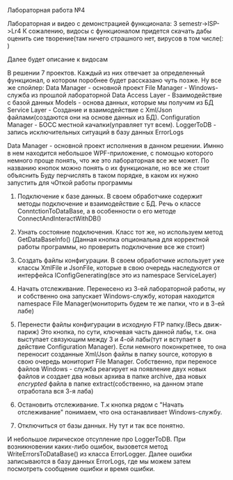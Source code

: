 Лабораторная работа №4 

Лабораторная и видео с демонстрацией функционала: 3 semestr->ISP->Lr4
К сожалению, видосы с функционалом придется скачать дабы оценить сие творение(там ничего страшного нет, вирусов в том числе(: )

Далее будет описание к видосам

В решении 7 проектов. Каждый из них отвечает за определенный функционал, о котором поробнее будет рассказано чуть позже. 
  Ну все же спойлер:
    Data Manager - основной проект
    File Manager - Windows-служба из прошлой лабораторной
    Data Access Layer - Взаимодействие с базой данных
    Models - основа данных, которые мы получим из БД
    Service Layer - Создание и взаимодействие с Xml/Json файлами(создаются они на основе данных из БД).
    Configuration Manager - БОСС местной качалки(управляет тут всем).
    LoggerToDB - запись исключительных ситуаций в базу данных ErrorLogs

Data Manager - основной проект исполнения в данном решении. Имнно в нем находится небольшое WPF-приложение, с помощью которого немного проще понять, что же это лабораторная все же может.
  По названию кнопок можно понять о их функционале, но все же стоит объяснить
  Буду перчислять в таком порядке, в каком их нужно запустить для чОткой работы программы
  
  1) Подключение к базе данных. В своем обработчике содержит методы подключение и взаимодействие с БД. Речь о классе ConntctionToDataBase, а в особенности о его методе ConnectAndInteractWithDB()
    
  2) Узнать состояние подключения. Класс тот же, но используем метод GetDataBaseInfo() (Данная кнопка опциональна для корректной работы программы, но проверить подключение все же стоит)
  
  3) Создать файлы конфигурации. В своем обработчике использует уже классы XmlFile и JsonFile, которые в свою очередь наследуются от интерфейса IConfigGenerating(все это из namespace ServiceLayer)
  
  4) Начать отслеживание. Перенесено из 3-ей лабораторной работы, ну и собственно она запускает Windows-службу, которая находится namespace File Manager(мониторить будем те же папки, что и в 3-ей лабе)
  
  5) Перенести файлы конфигурации в исходную FTP папку.(Весь движ-париж) Это кнопка, по сути, ключевая часть данной лабы, т.к. она выступает связующим между 3 и 4-ой лабы(тут и вступает в действие Configuration Manager). Если немного поконкретнее, то она переносит созданные Xml/Json файлы в папку source, которую в свою очередь мониторит File Manager. Собственно, при переносе файлов Windows - служба реагирует на появление двух новых файлов и создает два новых архива в папке archive, два новых  _encrypted_ файла в папке extract(собственно, на данном этапе отработала вся 3-я лаба)
  
  6) Остановить отслеживание. Т.к кнопка рядом с "Начать отслеживание" понимаем, что она останавливает Windows-службу.
  
  7) Отключиться от базы данных. Ну тут и так все понятно.
  
  И небольшое лирическое отсупление про LoggerToDB.
    При возникновении каких-либо ошибок, вызовется метод WriteErrorsToDataBase() из класса ErrorLogger. Далее ошибки записываются в базу данных ErrorLogs, где мы можем затем посмотреть сообщение ошибки и время ошибки. 
